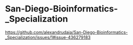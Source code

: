 # San-Diego-Bioinformatics-_Specialization

https://github.com/alexandrudaia/San-Diego-Bioinformatics-_Specialization/issues/1#issue-436279183
